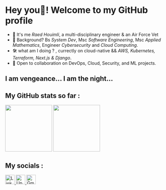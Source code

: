 #  Hey you🦇! Welcome to my GitHub profile

- 🦇 It's me *Raed Houimli*, a multi-disciplinary engineer & an Air Force Vet<br/>
- 🧠 Background? Bs *System Dev*, Msc *Software Engineering*, Msc *Applied Mathematics*, Engineer *Cybersecurity* and *Cloud Computing*.<br/>
- 🛠️ what am I doing ? , currectly on cloud-native && *AWS, Kubernetes, Terraform, Next.js & Django*.<br/>
- 🎯 Open to collaboration on DevOps, Cloud, Security, and ML projects.<br/>

## I am vengeance... I am the night...

## My GitHub stats so far :

<div>
  <img
    height="150em"
    src="https://github-readme-stats-eight-theta.vercel.app/api?username=houimliraed&show_icons=true&theme=algolia&include_all_commits=true&count_private=true"
  />
  <img
    height="150em"
    src="https://github-readme-stats-eight-theta.vercel.app/api/top-langs/?username=houimliraed&layout=compact&langs_count=8&theme=algolia"
  />
</div>

## My socials :

<div class="badges">
  <a
    href="https://www.linkedin.com/in/houimliraed/"
    target="_blank"
    rel="noreferrer"
  >
    <img
      height="30px"
      src="https://img.shields.io/badge/LinkedIn-0077B5?style=for-the-badge&logo=linkedin&logoColor=white"
      alt="LinkedIn Badge"
    />
  </a>
  <a
    href="https://www.upwork.com/freelancers/~01e4430391344411d1?mp_source=share"
    target="_blank"
    rel="noreferrer"
  >
    <img
      height="30px"
      src="https://img.shields.io/badge/UpWork-6FDA44?style=for-the-badge&logo=Upwork&logoColor=white"
      alt="Upwork Badge"
    />
  </a>
  <a
    href="mailto:houimliraed@engineergrid.com"
    target="_blank"
    rel="noreferrer"
  >
    <img
      height="30px"
      src="https://img.shields.io/badge/Gmail-D14836?style=for-the-badge&logo=gmail&logoColor=white"
      alt="Gmail Badge"
    />
  </a>
</div>

<!---
houimliraed/houimliraed is a ✨ special ✨ repository because its README.md (this file) appears on your GitHub profile.
You can click the Preview link to take a look at your changes.
--->
